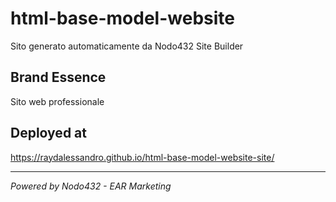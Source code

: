# html-base-model-website

Sito generato automaticamente da Nodo432 Site Builder

## Brand Essence
Sito web professionale

## Deployed at
https://raydalessandro.github.io/html-base-model-website-site/

---
*Powered by Nodo432 - EAR Marketing*
